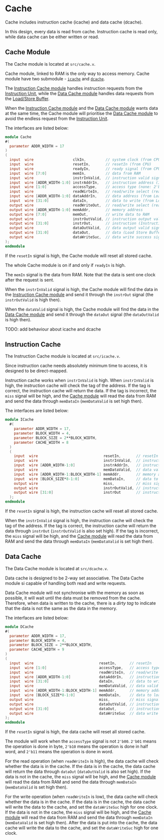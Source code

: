# Cache

Cache includes instruction cache (icache) and data cache (dcache).

In this design, every data is read from cache. Instruction cache is read
only, while data cache can be either written or read.

## Cache Module

The Cache module is located at `src/cache.v`.

Cache module, linked to RAM is the only way to access memory. Cache module
have two submodule - [`icache`](#instruction-cache) and
[`dcache`](#data-cache).

The [Instruction Cache module](#instruction-cache) handles instruction
requests from the [Instruction Unit](instruction_unit.md), while the
[Data Cache module](#data-cache) handles data requests from the
[Load/Store Buffer](load_store_buffer.md).

When the [Instruction Cache module](#instruction-cache) and the
[Data Cache module](#data-cache) wants data at the same time, the Cache
module will prioritise the [Data Cache module](#data-cache) to avoid the
endless request from the [Instruction Unit](instruction_unit.md).

The interfaces are listed below:
```verilog
module Cache
#(
  parameter ADDR_WIDTH = 17
)
(
  input  wire                  clkIn,         // system clock (from CPU)
  input  wire                  resetIn,       // resetIn (from CPU)
  input  wire                  readyIn,       // ready signal (from CPU)
  input  wire [7:0]            memIn,         // data from RAM
  input  wire                  instrInValid,  // instruction valid signal (Instruction Unit)
  input  wire [ADDR_WIDTH-1:0] instrAddrIn,   // instruction address (Instruction Unit)
  input  wire [1:0]            accessType,    // access type (none: 2'b00, byte: 2'b01, half word: 2'b10, word: 2'b11)
  input  wire                  readWirteIn,   // read/write select (read: 1, write: 0)
  input  wire [ADDR_WIDTH-1:0] dataAddrIn,    // data address (from Load Store Buffer)
  input  wire [31:0]           dataIn,        // data to write (from Load Store Buffer)
  output wire                  readWriteOut,  // read/write select (read: 1, write: 0)
  output wire [ADDR_WIDTH-1:0] memAddr,       // memory address
  output wire [7:0]            memOut,        // write data to RAM
  output wire                  instrOutValid, // instruction output valid signal (Instruction Unit)
  output wire [31:0]           instrOut,      // instruction (Instruction Unit)
  output wire                  dataOutValid,  // data output valid signal (Load Store Buffer)
  output wire [31:0]           dataOut,       // data (Load Store Buffer)
  output wire                  dataWriteSuc,  // data write success signal (Load Store Buffer)  
);
endmodule
```

If the `resetIn` signal is high, the Cache module will reset all stored cache.

The whole Cache module is on if and only if `readyIn` is high.

The `memIn` signal is the data from RAM. Note that the data is sent one clock
after the request is sent.

When the `instrInValid` signal is high, the Cache module will find the data in
the [Instruction Cache module](#instruction-cache) and send it through the
`instrOut` signal (the `instrOutValid` is high then).

When the `dataValid` signal is high, the Cache module will find the data in
the [Data Cache module](#data-cache) and send it through the `dataOut` signal
(the `dataOutValid` is high then).

TODO: add behaviour about icache and dcache

## Instruction Cache

The Instruction Cache module is located at `src/icache.v`.

Since instruction cache needs absolutely minimum time to access, it is
designed to be direct-mapped.

Instruction cache works when `instrInValid` is high. When `instrInValid`
is high, the instruction cache will check the tag of the address. If the
tag is correct, the instruction cache will return the data. If the tag is
incorrect, the `miss` signal will be high, and the
[Cache module](#cache-module) will read the data from RAM and send the data
through `memDataIn` (`memDataValid` is set high then).

The interfaces are listed below:
```verilog
module ICache
  #(
    parameter ADDR_WIDTH = 17,
    parameter BLOCK_WIDTH = 4,
    parameter BLOCK_SIZE = 2**BLOCK_WIDTH,
    parameter CACHE_WIDTH = 8
  )
  (
    input  wire                              resetIn,       // resetIn
    input  wire                              instrInValid,  // instruction valid signal (Instruction Unit)
    input  wire [ADDR_WIDTH-1:0]             instrAddrIn,   // instruction address (Instruction Unit)
    input  wire                              memDataValid,  // data valid signal (Instruction Unit)
    input  wire [ADDR_WIDTH-1:BLOCK_WIDTH-1] memAddr,       // memory address
    input  wire [BLOCK_SIZE*8-1:0]           memDataIn,     // data to loaded from RAM
    output wire                              miss,          // miss signal
    output wire                              instrOutValid, // instruction output valid signal (Instruction Unit)
    output wire [31:0]                       instrOut       // instruction (Instruction Unit)
  );
endmodule
```

If the `resetIn` signal is high, the instruction cache will reset all stored
cache.

When the `instrInValid` signal is high, the instruction cache will check the
tag of the address. If the tag is correct, the instruction cache will return
the data through `instrOut` (`instrOutValid` is also set high). If the tag is
incorrect, the `miss` signal will be high, and the
[Cache module](#cache-module) will read the data from RAM and send the data
through `memDataIn` (`memDataValid` is set high then).

## Data Cache

The Data Cache module is located at `src/dcache.v`.

Data cache is designed to be 2-way set associative. The Data Cache module
si capable of handling both read and write requests.

Data Cache module will not synchronise with the memory as soon as possible,
it will wait until the data must be removed from the cache. Therefore, when
data is written to the cache, there is a *dirty tag* to indicate that the
data is not the same as the data in the memory.

The interfaces are listed below:
```verilog
module DCache
#(
  parameter ADDR_WIDTH = 17,
  parameter BLOCK_WIDTH = 4,
  parameter BLOCK_SIZE = 2**BLOCK_WIDTH,
  parameter CACHE_WIDTH = 9
)
(
  input  wire                              resetIn,      // resetIn
  input  wire [1:0]                        accessType,   // access type (none: 2'b00, byte: 2'b01, half word: 2'b10, word: 2'b11)
  input  wire                              readWriteIn,  // read/write select (read: 1, write: 0)
  input  wire [ADDR_WIDTH-1:0]             dataAddrIn,   // instruction address (Instruction Unit)
  input  wire [31:0]                       dataIn,       // data to write
  input  wire                              memDataValid, // data valid signal (Instruction Unit)
  input  wire [ADDR_WIDTH-1:BLOCK_WIDTH-1] memAddr,      // memory address
  input  wire [BLOCK_SIZE*8-1:0]           memDataIn,    // data to loaded from RAM
  output wire                              miss,         // miss signal
  output wire                              dataOutValid, // instruction output valid signal (Instruction Unit)
  output wire [31:0]                       dataOut,      // instruction (Instruction Unit)
  output wire                              dataWriteSuc  // data write success signal (Load Store Buffer)
);
endmodule
```

If the `resetIn` signal is high, the data cache will reset all stored cache.

The module will work when the `accessType` signal is not `2'b00`. `2'b01` means
the operation is done in byte, `2'b10` means the operation is done in half word,
and `2'b11` means the operation is done in word.

For the read operation (when `readWriteIn` is high), the data cache will check
whether the data is in the cache. If the data is in the cache, the data cache
will return the data through `dataOut` (`dataOutValid` is also set high). If
the data is not in the cache, the `miss` signal will be high, and the
[Cache module](#cache-module) will read the data from RAM and send the data
through `memDataIn` (`memDataValid` is set high then).

For the write operation (when `readWriteIn` is low), the data cache will check
whether the data is in the cache. If the data is in the cache, the data cache
will write the data to the cache, and set the `dataWriteSuc` high for one clock.
If the data is not in the cache, the `miss` signal will be high, and the
[Cache module](#cache-module) will read the data from RAM and send the data
through `memDataIn` (`memDataValid` is set high then). After the data is put
into the cache, the data cache will write the data to the cache, and set the
`dataWriteSuc` high for one clock.
